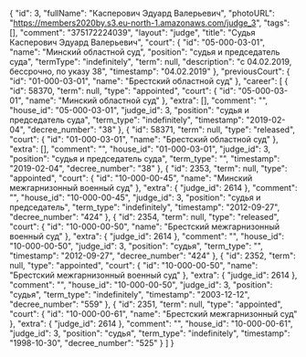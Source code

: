 {
    "id": 3,
    "fullName": "Касперович Эдуард Валерьевич",
    "photoURL": "https://members2020by.s3.eu-north-1.amazonaws.com/judge_3",
    "tags": [],
    "comment": "375172224039",
    "layout": "judge",
    "title": "Судья Касперович Эдуард Валерьевич",
    "court": {
        "id": "05-000-03-01",
        "name": "Минский областной суд",
        "position": "судья и председатель суда",
        "termType": "indefinitely",
        "term": null,
        "description": "c 04.02.2019, бессрочно, по указу 38",
        "timestamp": "04.02.2019"
    },
    "previousCourt": {
        "id": "01-000-03-01",
        "name": "Брестский областной суд"
    },
    "career": [
        {
            "id": 58370,
            "term": null,
            "type": "appointed",
            "court": {
                "id": "05-000-03-01",
                "name": "Минский областной суд"
            },
            "extra": [],
            "comment": "",
            "house_id": "05-000-03-01",
            "judge_id": 3,
            "position": "судья и председатель суда",
            "term_type": "indefinitely",
            "timestamp": "2019-02-04",
            "decree_number": "38"
        },
        {
            "id": 58371,
            "term": null,
            "type": "released",
            "court": {
                "id": "01-000-03-01",
                "name": "Брестский областной суд"
            },
            "extra": [],
            "comment": "",
            "house_id": "01-000-03-01",
            "judge_id": 3,
            "position": "судья и председатель суда",
            "term_type": "",
            "timestamp": "2019-02-04",
            "decree_number": "38"
        },
        {
            "id": 2353,
            "term": null,
            "type": "appointed",
            "court": {
                "id": "10-000-00-45",
                "name": "Минский межгарнизонный военный суд"
            },
            "extra": {
                "judge_id": 2614
            },
            "comment": "",
            "house_id": "10-000-00-45",
            "judge_id": 3,
            "position": "судья и председатель",
            "term_type": "indefinitely",
            "timestamp": "2012-09-27",
            "decree_number": "424"
        },
        {
            "id": 2354,
            "term": null,
            "type": "released",
            "court": {
                "id": "10-000-00-50",
                "name": "Брестский межгарнизонный военный суд"
            },
            "extra": {
                "judge_id": 2614
            },
            "comment": "",
            "house_id": "10-000-00-50",
            "judge_id": 3,
            "position": "судья",
            "term_type": "",
            "timestamp": "2012-09-27",
            "decree_number": "424"
        },
        {
            "id": 2352,
            "term": null,
            "type": "appointed",
            "court": {
                "id": "10-000-00-50",
                "name": "Брестский межгарнизонный военный суд"
            },
            "extra": {
                "judge_id": 2614
            },
            "comment": "",
            "house_id": "10-000-00-50",
            "judge_id": 3,
            "position": "судья",
            "term_type": "indefinitely",
            "timestamp": "2003-12-12",
            "decree_number": "559"
        },
        {
            "id": 2351,
            "term": null,
            "type": "appointed",
            "court": {
                "id": "10-000-00-61",
                "name": "Брестский межгарнизонный суд"
            },
            "extra": {
                "judge_id": 2614
            },
            "comment": "",
            "house_id": "10-000-00-61",
            "judge_id": 3,
            "position": "судья",
            "term_type": "indefinitely",
            "timestamp": "1998-10-30",
            "decree_number": "525"
        }
    ]
}